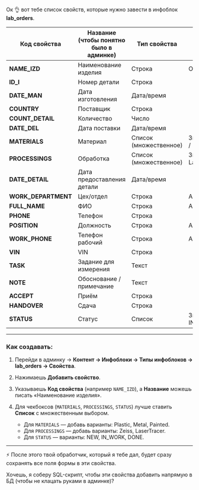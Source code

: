 Ок 👌 вот тебе список свойств, которые нужно завести в инфоблок **lab\_orders**.

| Код свойства         | Название (чтобы понятно было в админке) | Тип свойства           | Особенности                         |
| -------------------- | --------------------------------------- | ---------------------- | ----------------------------------- |
| **NAME\_IZD**        | Наименование изделия                    | Строка                 | Обязательное                        |
| **ID\_I**            | Номер детали                            | Строка                 |                                     |
| **DATE\_MAN**        | Дата изготовления                       | Дата/время             |                                     |
| **COUNTRY**          | Поставщик                               | Строка                 |                                     |
| **COUNT\_DETAIL**    | Количество                              | Число                  |                                     |
| **DATE\_DEL**        | Дата поставки                           | Дата/время             |                                     |
| **MATERIALS**        | Материал                                | Список (множественное) | Значения: Plastic / Metal / Painted |
| **PROCESSINGS**      | Обработка                               | Список (множественное) | Значения: Zeiss / LaserTracer       |
| **DATE\_DETAIL**     | Дата предоставления детали              | Дата/время             |                                     |
| **WORK\_DEPARTMENT** | Цех/отдел                               | Строка                 | Автозаполняется                     |
| **FULL\_NAME**       | ФИО                                     | Строка                 | Автозаполняется                     |
| **PHONE**            | Телефон                                 | Строка                 |                                     |
| **POSITION**         | Должность                               | Строка                 | Автозаполняется                     |
| **WORK\_PHONE**      | Телефон рабочий                         | Строка                 | Автозаполняется                     |
| **VIN**              | VIN                                     | Строка                 |                                     |
| **TASK**             | Задание для измерения                   | Текст                  |                                     |
| **NOTE**             | Обоснование / примечание                | Текст                  |                                     |
| **ACCEPT**           | Приём                                   | Строка                 |                                     |
| **HANDOVER**         | Сдача                                   | Строка                 |                                     |
| **STATUS**           | Статус                                  | Список                 | Значения: NEW / IN\_WORK / DONE     |

---

### Как создавать:

1. Перейди в админку → **Контент → Инфоблоки → Типы инфоблоков → lab\_orders → Свойства**.
2. Нажимаешь **Добавить свойство**.
3. Указываешь **Код свойства** (например `NAME_IZD`), а **Название** можешь писать «Наименование изделия».
4. Для чекбоксов (`MATERIALS`, `PROCESSINGS`, `STATUS`) лучше ставить **Список** с множественным выбором.

   * Для `MATERIALS` — добавь варианты: Plastic, Metal, Painted.
   * Для `PROCESSINGS` — добавь варианты: Zeiss, LaserTracer.
   * Для `STATUS` — варианты: NEW, IN\_WORK, DONE.

---

⚡️ После этого твой обработчик, который я тебе дал, будет сразу сохранять все поля формы в эти свойства.

Хочешь, я соберу SQL-скрипт, чтобы эти свойства добавить напрямую в БД (чтобы не клацать руками в админке)?
